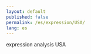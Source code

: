 ```yaml
---
layout: default
published: false
permalink: /es/expression/USA/
lang: es
---
```


expression analysis USA
